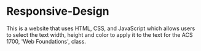 # Responsive-Design
This is a website that uses HTML, CSS, and JavaScript which allows users to select the text width, height and color to apply it to the text for the ACS 1700, 'Web Foundations', class.
